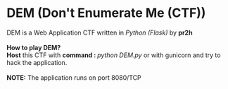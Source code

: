 # DEM (Don't Enumerate Me (CTF))
DEM is a Web Application CTF written in <i>Python (Flask)</i> by <b>pr2h</b><br><br><b>How to play DEM?</b><br><b>Host</b> this CTF with <b>command : </b><i>python DEM.py</i> or with gunicorn and try to hack the application.<br><br><b>NOTE:</b> The application runs on port 8080/TCP
